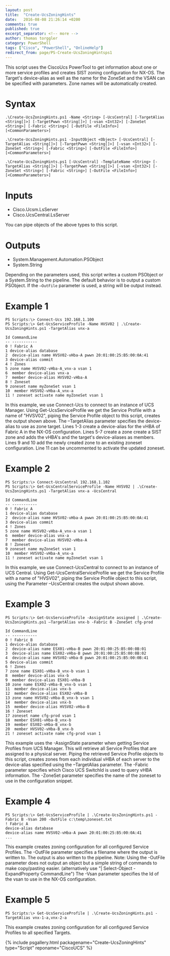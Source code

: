 ```yaml
---
layout: post
title:  "Create-UcsZoningHints"
date:   2016-08-08 21:26:14 +0200
comments: true
published: true
excerpt_separator: <!-- more -->
author: thomas torggler
category: PowerShell
tags: ["Cisco", "PowerShell", "OnlineHelp"]
redirect_from: page/PS-Create-UcsZoningHintsps1
---
```


This script uses the CiscoUcs PowerTool to get information about one or more service profiles and creates SIST zoning configuration for NX-OS. The Target's device-alias as well as the name for the ZoneSet and the VSAN can be specified with parameters. Zone names will be automatically created.
<!-- more -->

# Syntax
```
.\Create-UcsZoningHints.ps1 -Name <String> [-UcsCentral] [-TargetAlias <String[]>] [-TargetPwwn <String[]>] [-vsan <Int32>] [-ZoneSet <String>] [-Fabric <String>] [-OutFile <FileInfo>] [<CommonParameters>]

.\Create-UcsZoningHints.ps1 -InputObject <Object> [-UcsCentral] [-TargetAlias <String[]>] [-TargetPwwn <String[]>] [-vsan <Int32>] [-ZoneSet <String>] [-Fabric <String>] [-OutFile <FileInfo>] [<CommonParameters>]

.\Create-UcsZoningHints.ps1 [-UcsCentral] -TemplateName <String> [-TargetAlias <String[]>] [-TargetPwwn <String[]>] [-vsan <Int32>] [-ZoneSet <String>] [-Fabric <String>] [-OutFile <FileInfo>] [<CommonParameters>]
```

# Inputs
- Cisco.Ucsm.LsServer
- Cisco.UcsCentral.LsServer

You can pipe objects of the above types to this script.

# Outputs
- System.Management.Automation.PSObject
- System.String

Depending on the parameters used, this script writes a custom PSObject or a System.String to the pipeline. The default behavior is to output a custom PSObject. If the ```–OutFile``` parameter is used, a string will be output instead.

# Example 1
```
PS Scripts:\> Connect-Ucs 192.168.1.100
PS Scripts:\> Get-UcsServiceProfile -Name HVSV02 | .\Create-UcsZoningHints.ps1 -TargetAlias vnx-a

Id CommandLine
-- -----------
0 ! Fabric A
1 device-alias database
2  device-alias name HVSV02-vHba-A pwwn 20:01:00:25:B5:00:0A:41
3 device-alias commit
4 ! Zones
5 zone name HVSV02-vHba-A_vnx-a vsan 1
6  member device-alias vnx-a
7  member device-alias HVSV02-vHba-A
8 ! Zoneset
9 zoneset name myZoneSet vsan 1
10  member HVSV02-vHba-A_vnx-a
11 ! zoneset activate name myZoneSet vsan 1
````

In this example, we use Connect-Ucs to connect to an instance of UCS Manager. Using Get-UcsServiceProfile we get the Service Profile with a name of "HVSV02", piping the Service Profile object to this script, creates the output shown above. The –TargetAlias parameter specifies the device-alias to use as zone target.
Lines 1-3 create a device-alias for the vHBA of Fabric A in the NX-OS configuration.
Lines 5-7 create a zone create a SIST zone and adds the vHBA's and the target's device-aliases as members.
Lines 9 and 10 add the newly created zone to an existing zoneset configuration.
Line 11 can be uncommented to activate the updated zoneset.

# Example 2
```
PS Scripts:\> Connect-UcsCentral 192.168.1.102
PS Scripts:\> Get-UcsCentralServiceProfile -Name HVSV02 | .\Create-UcsZoningHints.ps1 -TargetAlias vnx-a -UcsCentral

Id CommandLine
-- -----------
0 ! Fabric A
1 device-alias database
2  device-alias name HVSV02-vHba-A pwwn 20:01:00:25:B5:00:0A:41
3 device-alias commit
4 ! Zones
5 zone name HVSV02-vHba-A_vnx-a vsan 1
6  member device-alias vnx-a
7  member device-alias HVSV02-vHba-A
8 ! Zoneset
9 zoneset name myZoneSet vsan 1
10  member HVSV02-vHba-A_vnx-a
11 ! zoneset activate name myZoneSet vsan 1
```
In this example, we use Connect-UcsCentral to connect to an instance of UCS Central. Using Get-UcsCentralServiceProfile we get the Service Profile with a name of "HVSV02", piping the Service Profile object to this script, using the Parameter –UcsCentral creates the output shown above.


# Example 3
```
PS Scripts:\> Get-UcsServiceProfile -AssignState assigned | .\Create-UcsZoningHints.ps1 –TargetAlias vnx-b -Fabric B -ZoneSet cfg-prod

Id CommandLine
-- -----------
0 ! Fabric B
1 device-alias database
2  device-alias name ESX01-vHba-B pwwn 20:01:00:25:B5:00:0B:01
3  device-alias name ESX02-vHba-B pwwn 20:01:00:25:B5:00:0B:02
4  device-alias name HVSV02-vHba-B pwwn 20:01:00:25:B5:00:0B:41
5 device-alias commit
6 ! Zones
7 zone name ESX01-vHba-B_vnx-b vsan 1
8  member device-alias vnx-b
9  member device-alias ESX01-vHba-B
10 zone name ESX02-vHba-B_vnx-b vsan 1
11  member device-alias vnx-b
12  member device-alias ESX02-vHba-B
13 zone name HVSV02-vHba-B_vnx-b vsan 1
14  member device-alias vnx-b
15  member device-alias HVSV02-vHba-B
16 ! Zoneset
17 zoneset name cfg-prod vsan 1
18  member ESX01-vHba-B_vnx-b
19  member ESX02-vHba-B_vnx-b
20  member HVSV02-vHba-B_vnx-b
21 ! zoneset activate name cfg-prod vsan 1
```
This example uses the -AssignState parameter when getting Service Profiles from UCS Manager. This will retrieve all Service Profiles that are assigned to a physical server. Piping the retrieved Service Profile objects to this script, creates zones from each individual vHBA of each server to the device-alias specified using the –TargetAlias parameter.
The -Fabric parameter specifies which Cisco UCS SwitchId is used to query vHBA information.
The -ZoneSet parameter specifies the name of the zoneset to use in the configuration snippet.

# Example 4
```
PS Scripts:\> Get-UcsServiceProfile | .\Create-UcsZoningHints.ps1 -Fabric B -Vsan 200 -OutFile c:\temp\zoneset.txt
! Fabric A
device-alias database
device-alias name HVSV02-vHba-A pwwn 20:01:00:25:B5:00:0A:41
...
```
This example creates zoning configuration for all configured Service Profiles. The -OutFile parameter specifies a filename where the output is written to. The output is also written to the pipeline.
Note: Using the -OutFile parameter does not output an object but a simple string of commands to make copy/pasting easier. 
(alternatively use "| Select-Object -ExpandProperty CommandLine")
The -Vsan parameter specifies the Id of the vsan to use in the NX-OS configuration.

# Example 5
````
PS Scripts:\> Get-UcsServiceProfile | .\Create-UcsZoningHints.ps1 -TargetAlias vnx-1-a,vnx-2-a
````
This example creates zoning configuration for all configured Service Profiles to all specified Targets.

{% include psgallery.html packagename="Create-UcsZoningHints" type="Script" reponame="CiscoUCS" %}